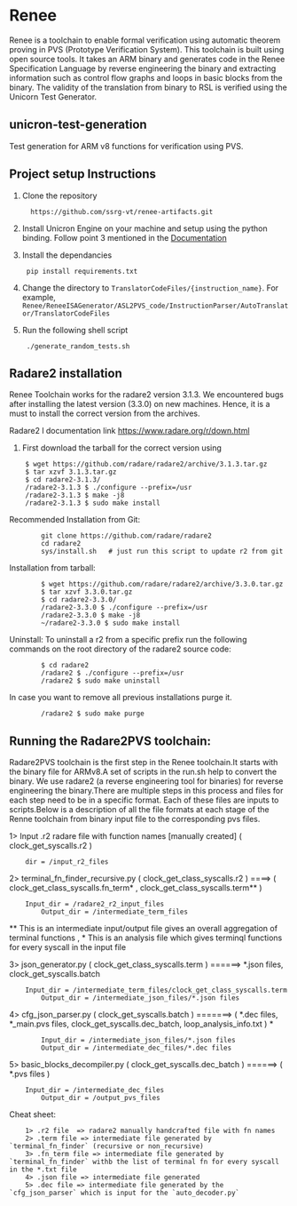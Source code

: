 # Renee
Renee is a toolchain to enable formal verification using automatic theorem proving in PVS (Prototype Verification System). This toolchain is built using open source tools. It takes an ARM binary and generates code in the Renee Specification Language by reverse engineering the binary and extracting information such as control flow graphs and loops in basic blocks from the binary. The validity of the translation from binary to RSL is verified using the Unicorn Test Generator.

## unicron-test-generation
Test generation for ARM v8 functions for verification using PVS.

## Project setup Instructions

1. Clone the repository

         https://github.com/ssrg-vt/renee-artifacts.git
  
2. Install Unicron Engine on your machine and setup using the python binding. Follow point 3 mentioned in the [Documentation](http://www.unicorn-engine.org/docs/)

3. Install the dependancies

        pip install requirements.txt

4. Change the directory to `TranslatorCodeFiles/{instruction_name}`. For example, `Renee/ReneeISAGenerator/ASL2PVS_code/InstructionParser/AutoTranslator/TranslatorCodeFiles`

5. Run the following shell script

        ./generate_random_tests.sh

## Radare2 installation
Renee Toolchain works for the radare2 version 3.1.3. We encountered bugs after installing the latest version (3.3.0) on new machines. Hence, it is a must to install the correct version from the archives.

Radare2 l documentation link https://www.radare.org/r/down.html

1. First download the tarball for the correct version using 

```
	$ wget https://github.com/radare/radare2/archive/3.1.3.tar.gz
	$ tar xzvf 3.1.3.tar.gz
	$ cd radare2-3.1.3/
	/radare2-3.1.3 $ ./configure --prefix=/usr
	/radare2-3.1.3 $ make -j8
	/radare2-3.1.3 $ sudo make install
```

Recommended Installation from Git:

```
        git clone https://github.com/radare/radare2
        cd radare2
        sys/install.sh   # just run this script to update r2 from git
```

Installation from tarball:

```
        $ wget https://github.com/radare/radare2/archive/3.3.0.tar.gz
        $ tar xzvf 3.3.0.tar.gz
        $ cd radare2-3.3.0/
        /radare2-3.3.0 $ ./configure --prefix=/usr
        /radare2-3.3.0 $ make -j8
        ~/radare2-3.3.0 $ sudo make install
```

Uninstall: To uninstall a r2 from a specific prefix run the following commands on the root directory of the radare2 source code:
```
        $ cd radare2
        /radare2 $ ./configure --prefix=/usr
        /radare2 $ sudo make uninstall
```
In case you want to remove all previous installations purge it.
```
        /radare2 $ sudo make purge
```

## Running the Radare2PVS toolchain: 
Radare2PVS toolchain is the first step in the Renee toolchain.It starts with the binary file for ARMv8.A set of scripts in the run.sh help to convert the binary. We use radare2 (a reverse engineering tool for binaries) for reverse engineering the binary.There are multiple steps in this process and files for each step need to be in a specific format. Each of these files are inputs to scripts.Below is a description of all the file formats at each stage of the Renne toolchain from binary input file to the corresponding pvs files.

1> Input .r2 radare file with function names [manually created]  ( clock_get_syscalls.r2 )
```
	dir = /input_r2_files
```

2> terminal_fn_finder_recursive.py ( clock_get_class_syscalls.r2 ) ====> ( clock_get_class_syscalls.fn_term* , clock_get_class_syscalls.term**  )
```
	Input_dir = /radare2_r2_input_files
        Output_dir = /intermediate_term_files
```
   ** This is an intermediate input/output file gives an overall aggregation of terminal functions , * This is an analysis file which gives terminql functions for every syscall in the input file

3> json_generator.py ( clock_get_class_syscalls.term ) ======> *.json files, clock_get_syscalls.batch
```   
   	Input_dir = /intermediate_term_files/clock_get_class_syscalls.term
        Output_dir = /intermediate_json_files/*.json files
```

4> cfg_json_parser.py ( clock_get_syscalls.batch ) =======> ( *.dec files, *_main.pvs files, clock_get_syscalls.dec_batch,  loop_analysis_info.txt ) *
```
        Input_dir = /intermediate_json_files/*.json files
        Output_dir = /intermediate_dec_files/*.dec files
```

5> basic_blocks_decompiler.py ( clock_get_syscalls.dec_batch ) ======> ( *.pvs files )
```
	Input_dir = /intermediate_dec_files
        Output_dir = /output_pvs_files
```

Cheat sheet:

```
	1> .r2 file  => radare2 manually handcrafted file with fn names
	2> .term file => intermediate file generated by `terminal_fn_finder` (recursive or non_recursive)
	3> .fn_term file => intermediate file generated by `terminal_fn_finder` withb the list of terminal fn for every syscall in the *.txt file
	4> .json file => intermediate file generated
	5> .dec file => intermediate file generated by the `cfg_json_parser` which is input for the `auto_decoder.py`
```
